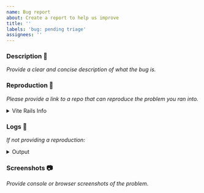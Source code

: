 ```yaml
---
name: Bug report
about: Create a report to help us improve
title: ''
labels: 'bug: pending triage'
assignees: ''
---
```


### Description 📖

_Provide a clear and concise description of what the bug is._

### Reproduction 🐞

_Please provide a link to a repo that can reproduce the problem you ran into._

<details>
<summary>Vite Rails Info</summary>

_Run `bin/rake vite:info` and provide the output:_

```

```
</details>

### Logs 📜

_If not providing a reproduction:_

<details>
<summary>Output</summary>

_Run `DEBUG=vite-plugin-ruby:* bin/vite` or `DEBUG=vite-plugin-ruby:* bin/rake vite:build` and provide the output:_

```

```
</details>

### Screenshots 📷

_Provide console or browser screenshots of the problem_.

